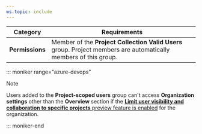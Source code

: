 ```yaml
---
ms.topic: include
---
```


| Category | Requirements |
|--------------|-------------|
|**Permissions**| Member of the **Project Collection Valid Users** group. Project members are automatically members of this group.|

::: moniker range="azure-devops"  
> [!NOTE]  
> Users added to the **Project-scoped users** group can't access **Organization settings** other than the **Overview** section if the [**Limit user visibility and collaboration to specific projects** preview feature is enabled](../user-guide/manage-organization-collection.md#project-scoped-user-group) for the organization.

::: moniker-end  
